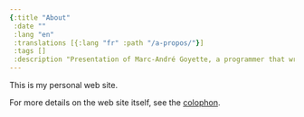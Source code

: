 ```yaml
---
{:title "About"
 :date ""
 :lang "en"
 :translations [{:lang "fr" :path "/a-propos/"}]
 :tags []
 :description "Presentation of Marc-André Goyette, a programmer that writes about software development, interactive fiction and litterature."}
---
```


This is my personal web site.

For more details on the web site itself, see the [colophon](../colophon/).
